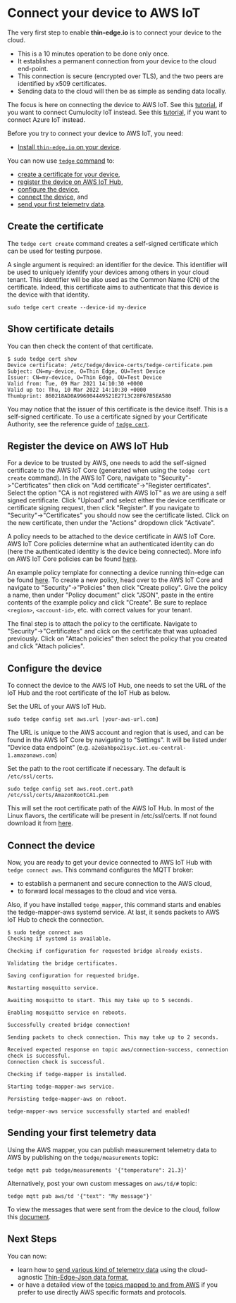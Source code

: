 # Connect your device to AWS IoT

The very first step to enable **thin-edge.io** is to connect your device to the cloud.

* This is a 10 minutes operation to be done only once.
* It establishes a permanent connection from your device to the cloud end-point.
* This connection is secure (encrypted over TLS), and the two peers are identified by x509 certificates.
* Sending data to the cloud will then be as simple as sending data locally.

The focus is here on connecting the device to AWS IoT.
See this [tutorial](connect-c8y.md), if you want to connect Cumulocity IoT instead.
See this [tutorial](connect-azure.md), if you want to connect Azure IoT instead.

Before you try to connect your device to AWS IoT, you need:

* [Install `thin-edge.io` on your device](../howto-guides/002_installation.md).

You can now use [`tedge` command](../references/tedge.md) to:

* [create a certificate for your device](connect-aws.md#create-the-certificate),
* [register the device on AWS IoT Hub](connect-aws.md#register-the-device-on-AWS),
* [configure the device](connect-aws.md#configure-the-device),
* [connect the device](connect-aws.md#connect-the-device), and
* [send your first telemetry data](#sending-your-first-telemetry-data).

## Create the certificate

The `tedge cert create` command creates a self-signed certificate which can be used for testing purpose.

A single argument is required: an identifier for the device.
This identifier will be used to uniquely identify your devices among others in your cloud tenant.
This identifier will be also used as the Common Name (CN) of the certificate.
Indeed, this certificate aims to authenticate that this device is the device with that identity.

```shell
sudo tedge cert create --device-id my-device
```

## Show certificate details

You can then check the content of that certificate.

```shell
$ sudo tedge cert show
Device certificate: /etc/tedge/device-certs/tedge-certificate.pem
Subject: CN=my-device, O=Thin Edge, OU=Test Device
Issuer: CN=my-device, O=Thin Edge, OU=Test Device
Valid from: Tue, 09 Mar 2021 14:10:30 +0000
Valid up to: Thu, 10 Mar 2022 14:10:30 +0000
Thumbprint: 860218AD0A996004449521E2713C28F67B5EA580
```

You may notice that the issuer of this certificate is the device itself.
This is a self-signed certificate.
To use a certificate signed by your Certificate Authority,
see the reference guide of [`tedge cert`](../references/tedge-cert.md).

## Register the device on AWS IoT Hub

For a device to be trusted by AWS, one needs to add the self-signed certificate to the AWS IoT Core (generated when
using the `tedge cert create` command). In the AWS IoT Core, navigate to "Security"->"Certificates" then click on "Add
certificate"->"Register certificates". Select the option "CA is not registered with AWS IoT" as we are using a self
signed certificate. Click "Upload" and select either the device certificate or certificate signing request, then click
"Register". If you navigate to "Security"->"Certificates" you should now see the certificate listed. Click on the new
certificate, then under the "Actions" dropdown click "Activate".

A policy needs to be attached to the device certificate in AWS IoT Core. AWS IoT Core policies determine what an
authenticated identity can do (here the authenticated identity is the device being connected). More info on AWS IoT Core
policies can be found [here](https://docs.aws.amazon.com/iot/latest/developerguide/iot-policies.html).

An example policy template for connecting a device running thin-edge can be found [here](./aws-example-policy.json).
To create a new policy, head over to the AWS IoT Core and navigate to "Security"->"Policies" then click "Create policy".
Give the policy a name, then under "Policy document" click "JSON", paste in the entire contents of the example policy
and click "Create". Be sure to replace `<region>`, `<account-id>`, etc. with correct values for your tenant.

The final step is to attach the policy to the certificate. Navigate to "Security"->"Certificates"
and click on the certificate that was uploaded previously. Click on "Attach policies" then select the policy that you
created and click "Attach policies".

## Configure the device

To connect the device to the AWS IoT Hub, one needs to set the URL of the IoT Hub and the root certificate of the IoT
Hub as below.

Set the URL of your AWS IoT Hub.

```shell
sudo tedge config set aws.url [your-aws-url.com]
```

The URL is unique to the AWS account and region that is used, and can be found in the AWS IoT Core by navigating to
"Settings". It will be listed under "Device data endpoint" (e.g. `a2e8ahbpo21syc.iot.eu-central-1.amazonaws.com`)

Set the path to the root certificate if necessary. The default is `/etc/ssl/certs`.

```shell
sudo tedge config set aws.root.cert.path /etc/ssl/certs/AmazonRootCA1.pem
```

This will set the root certificate path of the AWS IoT Hub. In most of the Linux flavors, the certificate will be
present in /etc/ssl/certs. If not found download it from
[here](https://docs.aws.amazon.com/iot/latest/developerguide/server-authentication.html#server-authentication-certs).

## Connect the device

Now, you are ready to get your device connected to AWS IoT Hub with `tedge connect aws`.
This command configures the MQTT broker:

* to establish a permanent and secure connection to the AWS cloud,
* to forward local messages to the cloud and vice versa.

Also, if you have installed `tedge_mapper`, this command starts and enables the tedge-mapper-aws systemd service.
At last, it sends packets to AWS IoT Hub to check the connection.

```shell
$ sudo tedge connect aws
Checking if systemd is available.

Checking if configuration for requested bridge already exists.

Validating the bridge certificates.

Saving configuration for requested bridge.

Restarting mosquitto service.

Awaiting mosquitto to start. This may take up to 5 seconds.

Enabling mosquitto service on reboots.

Successfully created bridge connection!

Sending packets to check connection. This may take up to 2 seconds.

Received expected response on topic aws/connection-success, connection check is successful.
Connection check is successful.

Checking if tedge-mapper is installed.

Starting tedge-mapper-aws service.

Persisting tedge-mapper-aws on reboot.

tedge-mapper-aws service successfully started and enabled!

```

## Sending your first telemetry data

Using the AWS mapper, you can publish measurement telemetry data to AWS by publishing on the `tedge/measurements` topic:

```shell
tedge mqtt pub tedge/measurements '{"temperature": 21.3}'
```

Alternatively, post your own custom messages on `aws/td/#` topic:

```shell
tedge mqtt pub aws/td '{"text": "My message"}'
```

To view the messages that were sent from the device to the cloud, follow this
[document](https://docs.aws.amazon.com/iot/latest/developerguide/view-mqtt-messages.html).

## Next Steps

You can now:

* learn how to [send various kind of telemetry data](send-thin-edge-data.md)
  using the cloud-agnostic [Thin-Edge-Json data format](../architecture/thin-edge-json.md),
* or have a detailed view of the [topics mapped to and from AWS](../references/bridged-topics.md#aws-mqtt-topics)
  if you prefer to use directly AWS specific formats and protocols.
